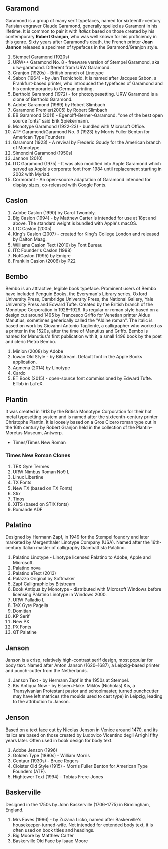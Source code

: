 ## Garamond
Garamond is a group of many serif typefaces, named for sixteenth-century Parisian engraver Claude Garamond, generally spelled as Garamont in his lifetime. 
It is common to pair it with *italics* based on those created by his contemporary **Robert Granjon**, who was well known for his proficiency in this genre.
Sixty years after Garamond's death, the French printer **Jean Jannon** released a specimen of typefaces in the Garamond/Granjon style.

1. Stempel Garamond (1920s)
2. URW++ Garamond No. 8 - freeware version of Stempel Garamond, aka urw-garamond. Different from URW Garamond.
3. Granjon (1920s) - British branch of Linotype
4. Sabon (1964) - by Jan Tschichold. It is named after Jacques Sabon, a Frankfurt-based printer, who introduced the typefaces of Garamond and his contemporaries to German printing.
5. Berthold Garamond (1972) - for phototypesetting. URW Garamond is a clone of Berthold Garamond.
6. Adobe Garamond (1989) by Robert Slimbach
7. Garamond Premier(2005) by Robert Slimbach
8. EB Garamond (2011) - Egenolff-Berner-Garamond. "one of the best open source fonts" said Erik Spiekermann.
9.  Monotype Garamond (1922-23) - bundled with Microsoft Office.
10. ATF Garamond/Garamond No. 3 (1923) by Morris Fuller Benton for American Type Founders
11. Garamont (1923) - A revival by Frederic Goudy for the American branch of Monotype.
12. Simoncini Garamond (1950s)
13. Jannon (2010)
14. ITC Garamond (1975) - It was also modified into Apple Garamond which served as Apple's corporate font from 1984 until replacement starting in 2002 with Myriad. 
15. Cormorant - An open-source adaptation of Garamond intended for display sizes, co-released with Google Fonts.


## Caslon
1. Adobe Caslon (1990) by Carol Twombly.
2. Big Caslon (1994) -  by Matthew Carter is intended for use at 18pt and above. The standard weight is bundled with Apple's macOS.
3. LTC Caslon (2005)
4. King′s Caslon (2007) - created for King's College London and released by Dalton Maag.
5. Williams Caslon Text (2010) by Font Bureau
6. ITC Founder's Caslon (1998)
7. NotCaslon (1995) by Emigre
8. Franklin Caslon (2006) by P22


## Bembo
Bembo is an attractive, legible book typeface. Prominent users of Bembo have included Penguin Books, the Everyman's Library series, Oxford University Press, Cambridge University Press, the National Gallery, Yale University Press and Edward Tufte. Created by the British branch of the Monotype Corporation in 1928–1929.
Its regular or roman style based on a design cut around 1495 by Francesco Griffo for Venetian printer Aldus Manutius, sometimes generically called the "Aldine roman". The italic is based on work by Giovanni Antonio Tagliente, a calligrapher who worked as a printer in the 1520s, after the time of Manutius and Griffo.
Bembo is named for Manutius's first publication with it, a small 1496 book by the poet and cleric Pietro Bembo. 

1. Minion (2008) by Adobe
2. Iowan Old Style - by Bitstream. Default font in the Apple Books application.
3. Agmena (2014) by Linotype
4. Cardo
5. ET Book (2015) - open-source font commissioned by Edward Tufte. ETbb in LaTeX.


## Plantin
It was created in 1913 by the British Monotype Corporation for their hot metal typesetting system and is named after the sixteenth-century printer Christophe Plantin. It is loosely based on a Gros Cicero roman type cut in the 16th century by Robert Granjon held in the collection of the Plantin–Moretus Museum, Antwerp.

* Times/Times New Roman 

### Times New Roman Clones
1. TEX Gyre Termes	
2. URW Nimbus Roman No9 L 
3. Linux Libertine
4. TX Fonts
5. New TX (based on TX Fonts)
6. Stix
7. Tinos
8. XITS (based on STIX fonts)
9. Romande ADF


## Palatino
Designed by Hermann Zapf, in 1949 for the Stempel foundry and later marketed by Mergenthaler Linotype Company (USA).
Named after the 16th-century Italian master of calligraphy Giambattista Palatino.

1. Palatino Linotype - Linotype licensed Palatino to Adobe, Apple and Microsoft.
2. Palatino nova
3. Palatino eText (2013)
4. Palazzo Original by Softmaker
5. Zapf Calligraphic by Bitstream
6. Book Antiqua by Monotype - distributed with Microsoft Windows before licensing Palatino Linotype in Windows 2000.
7. URW Palladio L
8. TeX Gyre Pagella
9. Domitian
10. KP Serif
11. New PX
12. PX Fonts
13. QT Palatine


## Janson
Janson is a crisp, relatively high-contrast serif design, most popular for body text.
Named after Anton Janson (1620–1687), a Leipzig-based printer and punch-cutter from the Netherlands.

1. Janson Text - by Hermann Zapf in the 1950s at Stempel.
2. Kis Antiqua Now - by Elsner+Flake. Miklós (Nicholas) Kis, a Transylvanian Protestant pastor and schoolmaster, turned punchcutter may have left matrices (the moulds used to cast type) in Leipzig, leading to the attribution to Janson.


## Jenson
Based on a text face cut by Nicolas Jenson in Venice around 1470, and its italics are based on those created by Ludovico Vicentino degli Arrighi fifty years later. Often used in book design for body text.

1. Adobe Jenson (1996)
2. Golden Type (1890s) - William Morris
3. Centaur (1930s) - Bruce Rogers
4. Cloister Old Style (1915) - Morris Fuller Benton for  American Type Founders (ATF).
5. Hightower Text (1994) - Tobias Frere-Jones 


## Baskerville
Designed in the 1750s by John Baskerville (1706–1775) in Birmingham, England.

1. Mrs Eaves (1996) - by Zuzana Licko, named after Baskerville's housekeeper-turned-wife. Not intended for extended body text, it is often used on book titles and headings.
2. Big Moore by Matthew Carter
3. Baskerville Old Face by Isaac Moore